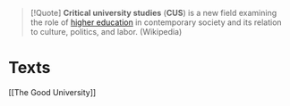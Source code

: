> [!Quote]
**Critical university studies** (**CUS**) is a new field examining the role of [higher education](https://en.wikipedia.org/wiki/Higher_education "Higher education") in contemporary society and its relation to culture, politics, and labor.  (Wikipedia)

# Texts
[[The Good University]]